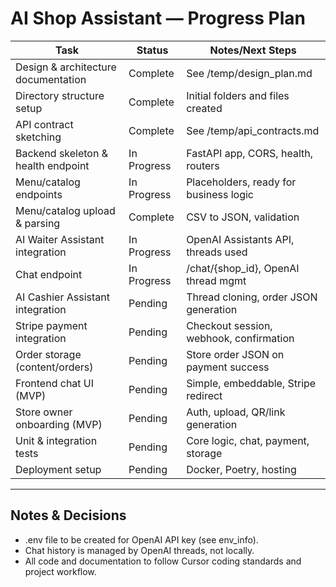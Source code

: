 # AI Shop Assistant — Progress Plan

| Task                                      | Status      | Notes/Next Steps                         |
|-------------------------------------------|-------------|------------------------------------------|
| Design & architecture documentation       | Complete    | See /temp/design_plan.md                 |
| Directory structure setup                 | Complete    | Initial folders and files created        |
| API contract sketching                    | Complete    | See /temp/api_contracts.md               |
| Backend skeleton & health endpoint        | In Progress | FastAPI app, CORS, health, routers       |
| Menu/catalog endpoints                    | In Progress | Placeholders, ready for business logic   |
| Menu/catalog upload & parsing             | Complete    | CSV to JSON, validation                  |
| AI Waiter Assistant integration           | In Progress | OpenAI Assistants API, threads used      |
| Chat endpoint                             | In Progress | /chat/{shop_id}, OpenAI thread mgmt      |
| AI Cashier Assistant integration          | Pending     | Thread cloning, order JSON generation    |
| Stripe payment integration                | Pending     | Checkout session, webhook, confirmation  |
| Order storage (content/orders)            | Pending     | Store order JSON on payment success      |
| Frontend chat UI (MVP)                    | Pending     | Simple, embeddable, Stripe redirect      |
| Store owner onboarding (MVP)              | Pending     | Auth, upload, QR/link generation         |
| Unit & integration tests                  | Pending     | Core logic, chat, payment, storage       |
| Deployment setup                          | Pending     | Docker, Poetry, hosting                  |

---

## Notes & Decisions
- .env file to be created for OpenAI API key (see env_info).
- Chat history is managed by OpenAI threads, not locally.
- All code and documentation to follow Cursor coding standards and project workflow. 
